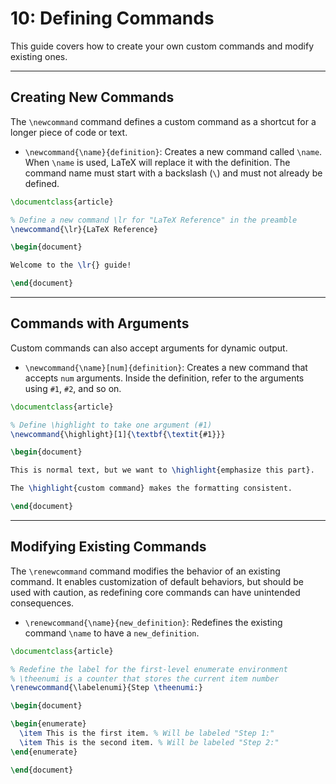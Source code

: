 # 10: Defining Commands

This guide covers how to create your own custom commands and modify existing ones. 

---

## Creating New Commands

The `\newcommand` command defines a custom command as a shortcut for a longer piece of code or text.

- `\newcommand{\name}{definition}`: Creates a new command called `\name`. When `\name` is used, LaTeX will replace it with the definition. The command name must start with a backslash (`\`) and must not already be defined.

```latex
\documentclass{article}

% Define a new command \lr for "LaTeX Reference" in the preamble
\newcommand{\lr}{LaTeX Reference}

\begin{document}

Welcome to the \lr{} guide!

\end{document}
```

---

## Commands with Arguments

Custom commands can also accept arguments for dynamic output.

- `\newcommand{\name}[num]{definition}`: Creates a new command that accepts `num` arguments. Inside the definition, refer to the arguments using `#1`, `#2`, and so on.

```latex
\documentclass{article}

% Define \highlight to take one argument (#1)
\newcommand{\highlight}[1]{\textbf{\textit{#1}}}

\begin{document}

This is normal text, but we want to \highlight{emphasize this part}.

The \highlight{custom command} makes the formatting consistent.

\end{document}
```

---

## Modifying Existing Commands

The `\renewcommand` command modifies the behavior of an existing command. It enables customization of default behaviors, but should be used with caution, as redefining core commands can have unintended consequences.

- `\renewcommand{\name}{new_definition}`: Redefines the existing command `\name` to have a `new_definition`.

```latex
\documentclass{article}

% Redefine the label for the first-level enumerate environment
% \theenumi is a counter that stores the current item number
\renewcommand{\labelenumi}{Step \theenumi:}

\begin{document}

\begin{enumerate}
  \item This is the first item. % Will be labeled "Step 1:"
  \item This is the second item. % Will be labeled "Step 2:"
\end{enumerate}

\end{document}
```
